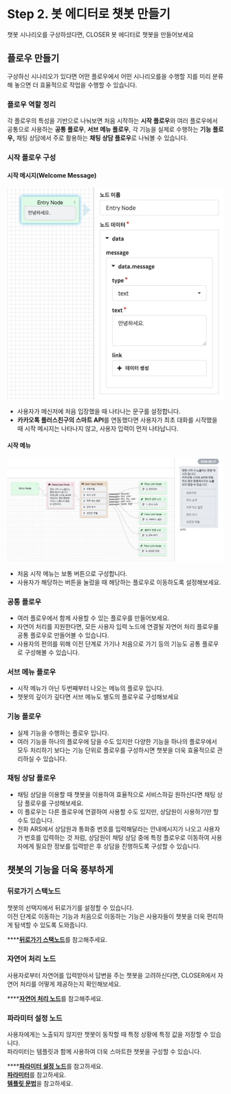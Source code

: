 # Step 2. 봇 에디터로 챗봇 만들기

챗봇 시나리오를 구상하셨다면, CLOSER 봇 에디터로 챗봇을 만들어보세요

## 플로우 만들기 <a id="create-flow"></a>

구상하신 시나리오가 있다면 어떤 플로우에서 어떤 시나리오를을 수행할 지를 미리 분류해 놓으면 더 효율적으로 작업을 수행할 수 있습니다.

### 플로우 역할 정리 <a id="define-flow-function"></a>

각 플로우의 특성을 기반으로 나눠보면 처음 시작하는 **시작 플로우**와 여러 플로우에서 공통으로 사용하는 **공통 플로우**, **서브 메뉴 플로우**, 각 기능을 실제로 수행하는 **기능 플로우,** 채팅 상담에서 주로 활용하는 **채팅 상담 플로우**로 나눠볼 수 있습니다.

### 시작 플로우 구성 <a id="entry-flow"></a>

#### 시작 메시지\(Welcome Message\)

![](../../.gitbook/assets/guide_%20%2817%29.png)

* 사용자가 메신저에 처음 입장했을 때 나타나는 문구를 설정합니다.
* **카카오톡 플러스친구의 스마트 API**를 연동했다면 사용자가 최초 대화를 시작했을 때 시작 메시지는 나타나지 않고, 사용자 입력이 먼저 나타납니다.

#### 시작 메뉴 <a id="start-menu"></a>

![](../../.gitbook/assets/guide_%20%285%29.png)

* 처음 시작 메뉴는 보통 버튼으로 구성합니다.
* 사용자가 해당하는 버튼을 눌렀을 때 해당하는 플로우로 이동하도록 설정해보세요.

### 공통 플로우 <a id="common-flow"></a>

* 여러 플로우에서 함께 사용할 수 있는 플로우를 만들어보세요.
* 자연어 처리를 지원한다면, 모든 사용자 입력 노드에 연결될 자연어 처리 플로우롤 공통 플로우로 만들어볼 수 있습니다.
* 사용자의 편의를 위해 이전 단계로 가기나 처음으로 가기 등의 기능도 공통 플로우로 구성해볼 수 있습니다.

### 서브 메뉴 플로우 <a id="sub-menu-flow"></a>

* 시작 메뉴가 아닌 두번째부터 나오는 메뉴의 플로우 입니다.
* 챗봇의 깊이가 깊다면 서브 메뉴도 별도의 플로우로 구성해보세요

### 기능 플로우 <a id="function-flow"></a>

* 실제 기능을 수행하는 플로우 입니다.
* 여러 기능을 하나의 플로우에 담을 수도 있지만 다양한 기능을 하나의 플로우에서 모두 처리하기 보다는 기능 단위로 플로우를 구성하시면 챗봇을 더욱 효율적으로 관리하실 수 있습니다.

### 채팅 상담 플로우 <a id="chat-only-flow"></a>

*  채팅 상담을 이용할 때 챗봇을 이용하여 효율적으로 서비스하길 원하신다면 채팅 상담 플로우를 구성해보세요.
* 이 플로우는 다른 플로우에 연결하여 사용할 수도 있지만, 상담원이 사용하기만 할 수도 있습니다.
* 전화 ARS에서 상담원과 통화중 번호를 입력해달라는 안내메시지가 나오고 사용자가 번호를 입력하는 것 처럼, 상담원이 채팅 상담 중에 특정 플로우로 이동하여 사용자에게 필요한 정보를 입력받은 후 상담을 진행하도록 구성할 수 있습니다.

## 챗봇의 기능을 더욱 풍부하게 <a id="improve-chatbot"></a>

### 뒤로가기 스택노드 <a id="backstack-node"></a>

챗봇의 선택지에서 뒤로가기를 설정할 수 있습니다.  
이전 단계로 이동하는 기능과 처음으로 이동하는 기능은 사용자들이 챗봇을 더욱 편리하게 탐색할 수 있도록 도와줍니다.

\*\*\*\*[**뒤로가기 스택노드**](../../builder/flow-editor/node.md#backstack-node)를 참고해주세요.

### 자연어 처리 노드 <a id="nlp-node"></a>

사용자로부터 자연어를 입력받아서 답변을 주는 챗봇을 고려하신다면, CLOSER에서 자연어 처리를 어떻게 제공하는지 확인해보세요.

\*\*\*\*[**자연어 처리 노드**](../../builder/flow-editor/node.md#nlp-node)를 참고해주세요.

### 파라미터 설정 노드 <a id="parameter-node"></a>

사용자에게는 노출되지 않지만 챗봇이 동작할 때 특정 상황에 특정 값을 저장할 수 있습니다.  
파라미터는 템플릿과 함께 사용하여 더욱 스마트한 챗봇을 구성할 수 있습니다.

\*\*\*\*[**파라미터 설정 노드**](../../builder/flow-editor/node.md#parameter-node)를 참고하세요.  
[**파라미터**](../../builder/flow-editor/parameter.md)를 참고하세요.  
[**템플릿 문법**](../../builder/flow-editor/template-syntax.md)을 참고하세요.

